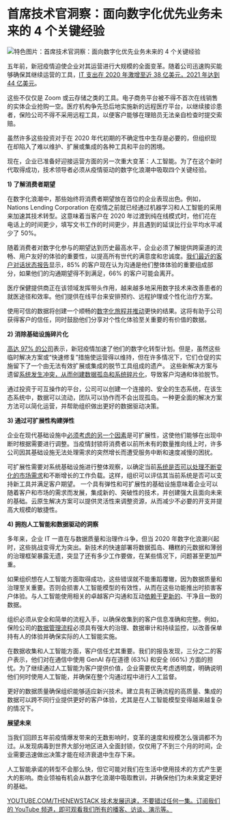 # 首席技术官洞察：面向数字化优先业务未来的 4 个关键经验

![特色图片：首席技术官洞察：面向数字化优先业务未来的 4 个关键经验](https://cdn.thenewstack.io/media/2025/04/fce7d5ac-digital-marketing-1433427_1280-1024x683.jpg)

五年前，新冠疫情迫使企业对其运营进行大规模的全面变革。随着公司迅速购买能够确保其继续运营的工具，[IT 支出在 2020 年激增至近 38 亿美元，2021 年达到 44 亿美元](https://www.statista.com/statistics/268938/global-it-spending-by-segment/)。

这些不仅仅是 Zoom 或云存储之类的工具。电子商务平台被不得不首次在线销售的实体企业抢购一空。医疗机构争先恐后地实施新的远程医疗平台，以继续接诊患者，保险公司不得不采用远程工具，以便客户能够在理赔员无法亲自检查时提交索赔。

虽然许多这些投资对于在 2020 年代初期的不确定性中生存是必要的，但组织现在却陷入了难以维护、扩展或集成的各种工具和平台的困境。

现在，企业已准备好迎接运营方面的另一次重大变革：人工智能。为了在这个新时代取得成功，技术领导者必须从疫情驱动的数字化浪潮中吸取四个关键经验。

**1) 了解消费者期望**

在数字化浪潮中，那些始终将消费者期望放在首位的企业表现出色。例如，Nations Lending Corporation 在疫情之前就已经通过机器学习和人工智能的采用来加速其技术转型。这意味着当客户在 2020 年过渡到纯在线模式时，他们花在电话上的时间更少，填写文书工作的时间更少，并且遇到的延误比行业平均水平减少了 50%。

随着消费者对数字化参与的期望达到历史最高水平，企业必须了解提供跨渠道的流畅、用户友好的体验的重要性，以提高所有世代的满意度和忠诚度。[我们最近的客户对话状态报告](https://www.smartcommunications.com/resources/benchmark-report/)显示，85% 的客户现在认为沟通是他们整体体验的重要组成部分，如果他们的沟通期望得不到满足，66% 的客户可能会离开。

医疗保健提供商正在该领域发挥带头作用，越来越多地采用数字技术来改善患者的就医途径和效率。他们提供在线平台来安排预约、远程护理或个性化治疗方案。

使用可信的数据将创建一个顺畅的[数字化旅程并推动](https://thenewstack.io/driving-digital-experiences-via-cloud-native-applications/)更快的结果。这将有助于公司获得客户的信任，同时鼓励他们分享对个性化体验至关重要的有价值的数据。

**2) 消除基础设施碎片化**

[高达 97% 的公司](https://pages.twilio.com/rs/294-TKB-300/images/Twilios-Covid-19-Digital_Engagement_Report_4832.pdf)表示，新冠疫情加速了他们的数字化转型计划。但是，虽然这些临时解决方案或“快速修复”措施使运营得以维持，但在许多情况下，它们仓促的实施留下了一个由无法有效扩展或集成的脱节工具组成的遗产。
这些新解决方案与遗留[系统发生冲突，从而创建数据孤岛和系统碎片化](https://thenewstack.io/data-dependent-applications-system-fragmentation/)，导致客户沟通和体验脱节。

通过投资于可互操作的平台，公司可以创建一个连接的、安全的生态系统，在该生态系统中，数据可以流动，团队可以协作而不会出现孤岛。一种更全面的解决方案方法可以简化运营，并帮助组织做出更好的数据驱动决策。

**3) 通过可扩展性构建弹性**

企业在现代基础设施中[必须考虑的另一个因素](https://thenewstack.io/you-must-prioritize-compliance-in-modern-infrastructure/)是可扩展性，这使他们能够在出现中断时根据需要进行调整。当疫情封锁将消费者以前所未有的数量推向线上时，许多公司因其基础设施无法处理需求的突然增长而遭受服务中断和速度减慢的困扰。

可扩展性需要对系统基础设施进行整体观察，以确定当前[系统是否可以处理不断变化的市场需求](https://thenewstack.io/why-cloud-native-systems-demand-a-zero-trust-approach/)和不断增长的工作负载。这样，组织可以评估其当前系统是否可以支持新工具并满足客户期望。
一个具有弹性和可扩展性的基础设施意味着企业可以随着客户和市场的需求而发展，集成新的、突破性的技术，并创建强大且面向未来的基础。云原生解决方案可以提供灵活性来调整资源，从而减少不必要的开支并提高大规模的敏捷性。

**4) 拥抱人工智能和数据驱动的洞察**

多年来，企业 IT 一直在与数据质量和治理作斗争，但当 2020 年数字化浪潮兴起时，这些挑战变得尤为突出。新技术的快速部署将数据孤岛、糟糕的元数据和薄弱的治理框架暴露无遗，突显了还有多少工作要做，在某些情况下，问题甚至更加严重。

如果组织想在人工智能方面取得成功，这些错误就不能重蹈覆辙，因为数据质量和治理至关重要。否则会损害人工智能模型的有效性，从而在这些功能推出时损害客户体验。与人工智能使用相关的卓越客户沟通和互动[依赖于更新的](https://thenewstack.io/ai-assisted-dependency-updates-without-breaking-things/)、干净且一致的数据。

组织必须从安全和简单的流程入手，以确保收集到的客户信息准确和完整。例如，保险公司的[数据管理流程](https://thenewstack.io/how-event-processing-builds-business-speed-and-agility/)必须具有强大的治理、数据审计和持续监控，以改善保单持有人的体验并确保实际的人工智能实施。

在数据收集和人工智能方面，客户信任尤其重要。我们的报告发现，三分之二的客户表示，他们对在通信中使用 GenAI 存在道德 (63%) 和安全 (66%) 方面的担忧。为了继续通过人工智能为客户提供价值，企业需要优先考虑透明度，明确说明他们何时使用人工智能，并确保在整个沟通过程中进行人工监督。

更好的数据质量确保组织能够适应新兴技术。建立具有正确流程的高质量、集成的数据可以跨不同行业提供更好的客户体验，尤其是在人工智能模型变得越来越复杂的情况下。

**展望未来**

当我们回顾五年前疫情爆发带来的无数影响时，变革的速度和规模怎么强调都不为过。从发现病毒到世界大部分地区进入全面封锁，仅仅用了不到三个月的时间，企业需要迅速做出决策才能在经济衰退中生存下来。

人工智能承诺的转型不会那么快，但它可能对我们在生活中使用技术的方式产生更大的影响。商业领袖有机会从数字化浪潮中吸取教训，并确保他们为未来奠定更好的基础。

[
YOUTUBE.COM/THENEWSTACK
技术发展迅速，不要错过任何一集。订阅我们的 YouTube
频道，即可观看我们所有的播客、访谈、演示等。
](https://youtube.com/thenewstack?sub_confirmation=1)